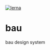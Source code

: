 [![lerna](https://img.shields.io/badge/maintained%20with-lerna-cc00ff.svg)](https://lerna.js.org/)

# bau
bau design system

